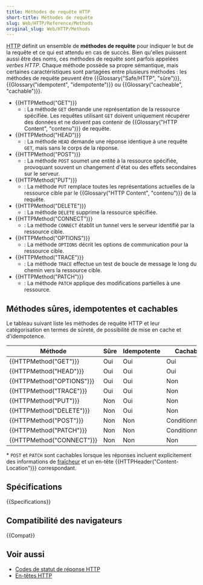 ```yaml
---
title: Méthodes de requête HTTP
short-title: Méthodes de requête
slug: Web/HTTP/Reference/Methods
original_slug: Web/HTTP/Methods
---
```


<abbr title="Hypertext Transfer Protocol">HTTP</abbr> définit un ensemble de **méthodes de requête** pour indiquer le but de la requête et ce qui est attendu en cas de succès.
Bien qu'elles puissent aussi être des noms, ces méthodes de requête sont parfois appelées _verbes HTTP_.
Chaque méthode possède sa propre sémantique, mais certaines caractéristiques sont partagées entre plusieurs méthodes&nbsp;: les méthodes de requête peuvent être {{Glossary("Safe/HTTP", "sûre")}}, {{Glossary("idempotent", "idempotente")}} ou {{Glossary("cacheable", "cachable")}}.

- {{HTTPMethod("GET")}}
  - : La méthode `GET` demande une représentation de la ressource spécifiée.
    Les requêtes utilisant `GET` doivent uniquement récupérer des données et ne doivent pas contenir de {{Glossary("HTTP Content", "contenu")}} de requête.
- {{HTTPMethod("HEAD")}}
  - : La méthode `HEAD` demande une réponse identique à une requête `GET`, mais sans le corps de la réponse.
- {{HTTPMethod("POST")}}
  - : La méthode `POST` soumet une entité à la ressource spécifiée, provoquant souvent un changement d'état ou des effets secondaires sur le serveur.
- {{HTTPMethod("PUT")}}
  - : La méthode `PUT` remplace toutes les représentations actuelles de la ressource cible par le {{Glossary("HTTP Content", "contenu")}} de la requête.
- {{HTTPMethod("DELETE")}}
  - : La méthode `DELETE` supprime la ressource spécifiée.
- {{HTTPMethod("CONNECT")}}
  - : La méthode `CONNECT` établit un tunnel vers le serveur identifié par la ressource cible.
- {{HTTPMethod("OPTIONS")}}
  - : La méthode `OPTIONS` décrit les options de communication pour la ressource cible.
- {{HTTPMethod("TRACE")}}
  - : La méthode `TRACE` effectue un test de boucle de message le long du chemin vers la ressource cible.
- {{HTTPMethod("PATCH")}}
  - : La méthode `PATCH` applique des modifications partielles à une ressource.

## Méthodes sûres, idempotentes et cachables

Le tableau suivant liste les méthodes de requête HTTP et leur catégorisation en termes de sûreté, de possibilité de mise en cache et d'idempotence.

| Méthode                   | Sûre | Idempotente | Cachable         |
| ------------------------- | ---- | ----------- | ---------------- |
| {{HTTPMethod("GET")}}     | Oui  | Oui         | Oui              |
| {{HTTPMethod("HEAD")}}    | Oui  | Oui         | Oui              |
| {{HTTPMethod("OPTIONS")}} | Oui  | Oui         | Non              |
| {{HTTPMethod("TRACE")}}   | Oui  | Oui         | Non              |
| {{HTTPMethod("PUT")}}     | Non  | Oui         | Non              |
| {{HTTPMethod("DELETE")}}  | Non  | Oui         | Non              |
| {{HTTPMethod("POST")}}    | Non  | Non         | Conditionnelle\* |
| {{HTTPMethod("PATCH")}}   | Non  | Non         | Conditionnelle\* |
| {{HTTPMethod("CONNECT")}} | Non  | Non         | Non              |

\* `POST` et `PATCH` sont cachables lorsque les réponses incluent explicitement des informations de [fraîcheur](/fr/docs/Web/HTTP/Guides/Caching) et un en-tête {{HTTPHeader("Content-Location")}} correspondant.

## Spécifications

{{Specifications}}

## Compatibilité des navigateurs

{{Compat}}

## Voir aussi

- [Codes de statut de réponse HTTP](/fr/docs/Web/HTTP/Reference/Status)
- [En-têtes HTTP](/fr/docs/Web/HTTP/Reference/Headers)
